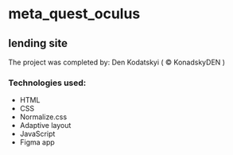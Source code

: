 # meta_quest_oculus
## lending site

The project was completed by: Den Kodatskyi ( © KonadskyDEN )

### Technologies used:
- HTML
- CSS
- Normalize.css
- Adaptive layout
- JavaScript 
- Figma app
